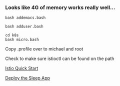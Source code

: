 
### Looks like 4G of memory works really well...

```
bash addemacs.bash

bash adduser.bash

cd k8s
bash micro.bash
```

Copy .profile over to michael and root

Check to make sure istioctl can be found on the path

[Istio Quick Start](https://istio.io/docs/setup/kubernetes/quick-start/)

[Deploy the Sleep App](https://istio.io/docs/setup/kubernetes/sidecar-injection/#deploying-an-app)

